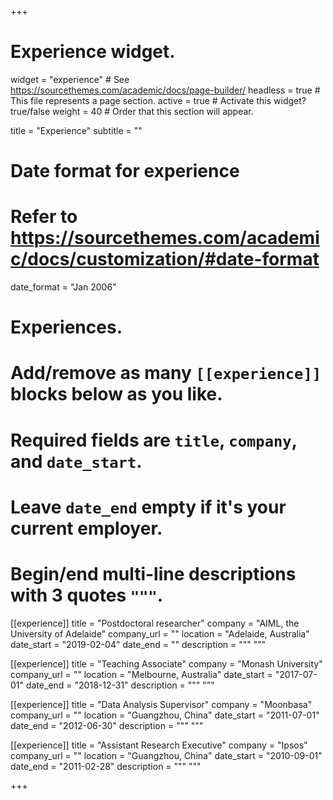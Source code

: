 +++
# Experience widget.
widget = "experience"  # See https://sourcethemes.com/academic/docs/page-builder/
headless = true  # This file represents a page section.
active = true  # Activate this widget? true/false
weight = 40  # Order that this section will appear.

title = "Experience"
subtitle = ""

# Date format for experience
#   Refer to https://sourcethemes.com/academic/docs/customization/#date-format
date_format = "Jan 2006"

# Experiences.
#   Add/remove as many `[[experience]]` blocks below as you like.
#   Required fields are `title`, `company`, and `date_start`.
#   Leave `date_end` empty if it's your current employer.
#   Begin/end multi-line descriptions with 3 quotes `"""`.
[[experience]]
  title = "Postdoctoral researcher"
  company = "AIML, the University of Adelaide"
  company_url = ""
  location = "Adelaide, Australia"
  date_start = "2019-02-04"
  date_end = ""
  description = """   """

[[experience]]
  title = "Teaching Associate"
  company = "Monash University"
  company_url = ""
  location = "Melbourne, Australia"
  date_start = "2017-07-01"
  date_end = "2018-12-31"
  description = """   """
  
  [[experience]]
  title = "Data Analysis Supervisor"
  company = "Moonbasa"
  company_url = ""
  location = "Guangzhou, China"
  date_start = "2011-07-01"
  date_end = "2012-06-30"
  description = """   """
  
  [[experience]]
  title = "Assistant Research Executive"
  company = "Ipsos"
  company_url = ""
  location = "Guangzhou, China"
  date_start = "2010-09-01"
  date_end = "2011-02-28"
  description = """   """

+++
